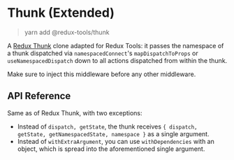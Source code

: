 # Thunk (Extended)

> yarn add @redux-tools/thunk

A [Redux Thunk](https://github.com/reduxjs/redux-thunk) clone adapted for Redux Tools: it passes the namespace of a thunk dispatched via `namespacedConnect`'s `mapDispatchToProps` or `useNamespacedDispatch` down to all actions dispatched from within the thunk.

Make sure to inject this middleware before any other middleware.

## API Reference

Same as of Redux Thunk, with two exceptions:

- Instead of `dispatch, getState`, the thunk receives `{ dispatch, getState, getNamespacedState, namespace }` as a single argument.
- Instead of `withExtraArgument`, you can use `withDependencies` with an object, which is spread into the aforementioned single argument.
